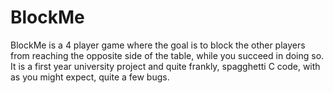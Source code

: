 # BlockMe
BlockMe is a 4 player game where the goal is to block the other players from reaching the opposite side of the table, while you succeed in doing so.  It is a first year university project and quite frankly, spagghetti C code, with as you might expect, quite a few bugs.
